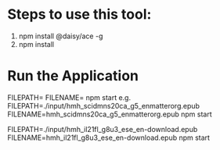 # Steps to use this tool:

1. npm install @daisy/ace -g
2. npm install

# Run the Application

FILEPATH=<path of epub> FILENAME=<epub File name with extension> npm start
e.g. FILEPATH=./input/hmh_scidmns20ca_g5_enmatterorg.epub FILENAME=hmh_scidmns20ca_g5_enmatterorg.epub npm start

FILEPATH=./input/hmh_il21fl_g8u3_ese_en-download.epub FILENAME=hmh_il21fl_g8u3_ese_en-download.epub npm start
